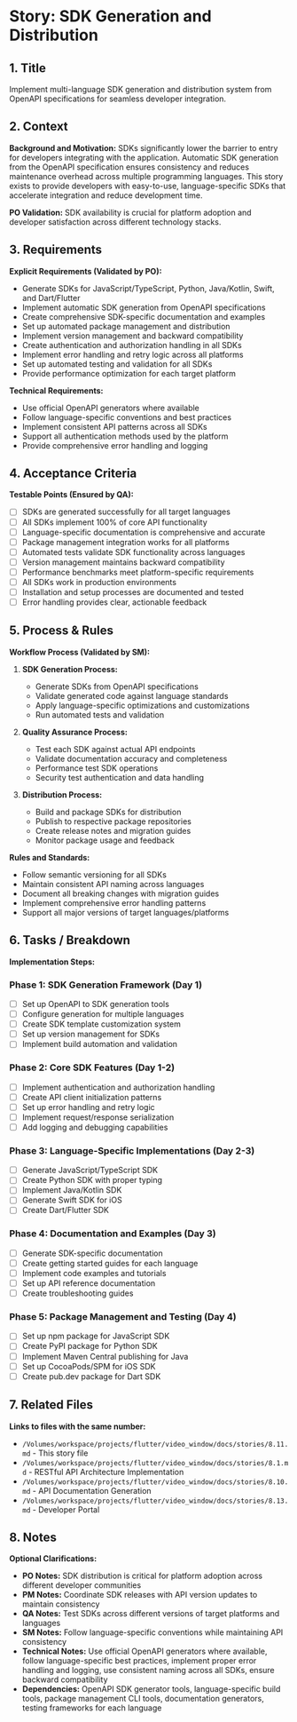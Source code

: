 # Story: SDK Generation and Distribution

## 1. Title
Implement multi-language SDK generation and distribution system from OpenAPI specifications for seamless developer integration.

## 2. Context
**Background and Motivation:**
SDKs significantly lower the barrier to entry for developers integrating with the application. Automatic SDK generation from the OpenAPI specification ensures consistency and reduces maintenance overhead across multiple programming languages. This story exists to provide developers with easy-to-use, language-specific SDKs that accelerate integration and reduce development time.

**PO Validation:** SDK availability is crucial for platform adoption and developer satisfaction across different technology stacks.

## 3. Requirements
**Explicit Requirements (Validated by PO):**
- Generate SDKs for JavaScript/TypeScript, Python, Java/Kotlin, Swift, and Dart/Flutter
- Implement automatic SDK generation from OpenAPI specifications
- Create comprehensive SDK-specific documentation and examples
- Set up automated package management and distribution
- Implement version management and backward compatibility
- Create authentication and authorization handling in all SDKs
- Implement error handling and retry logic across all platforms
- Set up automated testing and validation for all SDKs
- Provide performance optimization for each target platform

**Technical Requirements:**
- Use official OpenAPI generators where available
- Follow language-specific conventions and best practices
- Implement consistent API patterns across all SDKs
- Support all authentication methods used by the platform
- Provide comprehensive error handling and logging

## 4. Acceptance Criteria
**Testable Points (Ensured by QA):**
- [ ] SDKs are generated successfully for all target languages
- [ ] All SDKs implement 100% of core API functionality
- [ ] Language-specific documentation is comprehensive and accurate
- [ ] Package management integration works for all platforms
- [ ] Automated tests validate SDK functionality across languages
- [ ] Version management maintains backward compatibility
- [ ] Performance benchmarks meet platform-specific requirements
- [ ] All SDKs work in production environments
- [ ] Installation and setup processes are documented and tested
- [ ] Error handling provides clear, actionable feedback

## 5. Process & Rules
**Workflow Process (Validated by SM):**
1. **SDK Generation Process:**
   - Generate SDKs from OpenAPI specifications
   - Validate generated code against language standards
   - Apply language-specific optimizations and customizations
   - Run automated tests and validation

2. **Quality Assurance Process:**
   - Test each SDK against actual API endpoints
   - Validate documentation accuracy and completeness
   - Performance test SDK operations
   - Security test authentication and data handling

3. **Distribution Process:**
   - Build and package SDKs for distribution
   - Publish to respective package repositories
   - Create release notes and migration guides
   - Monitor package usage and feedback

**Rules and Standards:**
- Follow semantic versioning for all SDKs
- Maintain consistent API naming across languages
- Document all breaking changes with migration guides
- Implement comprehensive error handling patterns
- Support all major versions of target languages/platforms

## 6. Tasks / Breakdown
**Implementation Steps:**

### Phase 1: SDK Generation Framework (Day 1)
- [ ] Set up OpenAPI to SDK generation tools
- [ ] Configure generation for multiple languages
- [ ] Create SDK template customization system
- [ ] Set up version management for SDKs
- [ ] Implement build automation and validation

### Phase 2: Core SDK Features (Day 1-2)
- [ ] Implement authentication and authorization handling
- [ ] Create API client initialization patterns
- [ ] Set up error handling and retry logic
- [ ] Implement request/response serialization
- [ ] Add logging and debugging capabilities

### Phase 3: Language-Specific Implementations (Day 2-3)
- [ ] Generate JavaScript/TypeScript SDK
- [ ] Create Python SDK with proper typing
- [ ] Implement Java/Kotlin SDK
- [ ] Generate Swift SDK for iOS
- [ ] Create Dart/Flutter SDK

### Phase 4: Documentation and Examples (Day 3)
- [ ] Generate SDK-specific documentation
- [ ] Create getting started guides for each language
- [ ] Implement code examples and tutorials
- [ ] Set up API reference documentation
- [ ] Create troubleshooting guides

### Phase 5: Package Management and Testing (Day 4)
- [ ] Set up npm package for JavaScript SDK
- [ ] Create PyPI package for Python SDK
- [ ] Implement Maven Central publishing for Java
- [ ] Set up CocoaPods/SPM for iOS SDK
- [ ] Create pub.dev package for Dart SDK

## 7. Related Files
**Links to files with the same number:**
- `/Volumes/workspace/projects/flutter/video_window/docs/stories/8.11.md` - This story file
- `/Volumes/workspace/projects/flutter/video_window/docs/stories/8.1.md` - RESTful API Architecture Implementation
- `/Volumes/workspace/projects/flutter/video_window/docs/stories/8.10.md` - API Documentation Generation
- `/Volumes/workspace/projects/flutter/video_window/docs/stories/8.13.md` - Developer Portal

## 8. Notes
**Optional Clarifications:**
- **PO Notes:** SDK distribution is critical for platform adoption across different developer communities
- **PM Notes:** Coordinate SDK releases with API version updates to maintain consistency
- **QA Notes:** Test SDKs across different versions of target platforms and languages
- **SM Notes:** Follow language-specific conventions while maintaining API consistency
- **Technical Notes:** Use official OpenAPI generators where available, follow language-specific best practices, implement proper error handling and logging, use consistent naming across all SDKs, ensure backward compatibility
- **Dependencies:** OpenAPI SDK generator tools, language-specific build tools, package management CLI tools, documentation generators, testing frameworks for each language